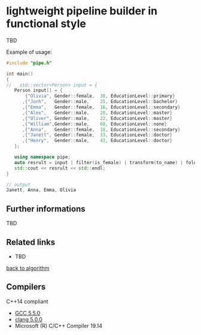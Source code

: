 # lightweight pipeline builder in functional style  

TBD

Example of usage:
```cpp
#include "pipe.h"

int main()
{
//   std::vector<Person> input = {
   Person input[] = {
       {"Olivia", Gender::female,  30, EducationLevel::primary}
      ,{"Jonh",   Gender::male,    25, EducationLevel::bachelor}
      ,{"Emma",   Gender::female,  16, EducationLevel::secondary}
      ,{"Alex",   Gender::male,    20, EducationLevel::master}
      ,{"Oliver", Gender::male,    22, EducationLevel::master}
      ,{"William",Gender::male,    60, EducationLevel::none}
      ,{"Anna",   Gender::female,  18, EducationLevel::secondary}
      ,{"Janett", Gender::female,  33, EducationLevel::doctor}
      ,{"Henry",  Gender::male,    43, EducationLevel::doctor}
   };

   using namespace pipe;
   auto resrult = input | filter(is_female) | transform(to_name) | fold(concatenate, std::string(""));
   std::cout << resrult << std::endl;
}

// output 
Janett, Anna, Emma, Olivia
```


## Further informations
TBD

## Related links
* TBD

[back to algorithm](../)

## Compilers
C++14 compliant

* [GCC 5.5.0](https://wandbox.org/)
* [clang 5.0.0](https://wandbox.org/)
* Microsoft (R) C/C++ Compiler 19.14 
